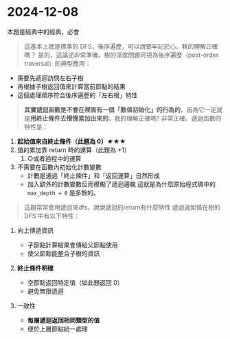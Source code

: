 # 2024-12-08
本題是經典中的經典，必會

>這基本上就是標準的 DFS，後序遍歷，可以說要牢記於心，我的理解正確嗎？
是的，這論述非常準確。樹的深度問題可視為後序遍歷（post-order traversal）的典型應用：
* 需要先遞迴訪問左右子樹
* 再根據子樹返回值來計算當前節點的結果
* 這個處理順序符合後序遍歷的「左右根」特性

>**其實遞迴函數是不會在裡面有一個「數值初始化」的行為的**，因為它一定就是**用終止條件去慢慢累加出來的**。我的理解正確嗎?
非常正確。遞迴函數的特性是：

1. **起始值來自終止條件（此題為 0）★★★**
2. 值的累加靠 return 時的運算（此題為 +1）
   1. ○或者過程中的運算
3. 不需要在函數內初始化計數變數
   * 計數是通過「終止條件」和「返回運算」自然形成
   * 加入額外的計數變數反而模糊了遞迴邏輯
這就是為什麼原始程式碼中的 `max_depth = 0` 是多餘的。

>這題常常會用遞迴來dfs，說說遞迴的return有什麼特性
遞迴返回值在樹的 DFS 中有以下特性：

1. 向上傳遞資訊
   * 子節點計算結果會傳給父節點使用
   * 使父節點能整合子樹的資訊

2. **終止條件明確**
   * 空節點返回特定值（如此題返回 0）
   * 避免無限遞迴

3. 一致性
   * **每層遞迴返回相同類型的值**
   * 便於上層節點統一處理
